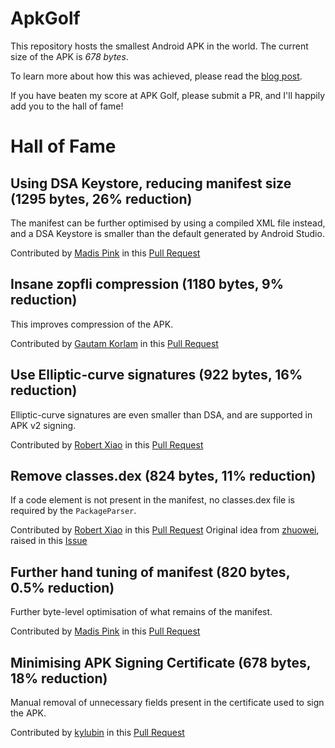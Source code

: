 # ApkGolf
This repository hosts the smallest Android APK in the world. The current size of the APK is *678 bytes*.

To learn more about how this was achieved, please read the [blog post](https://fractalwrench.co.uk/posts/playing-apk-golf-how-low-can-an-android-app-go/).

If you have beaten my score at APK Golf, please submit a PR, and I'll happily add you to the hall of fame!


# Hall of Fame

## Using DSA Keystore, reducing manifest size (1295 bytes, 26% reduction)
The manifest can be further optimised by using a compiled XML file instead, and a DSA Keystore is smaller than the default generated by Android Studio.

Contributed by [Madis Pink](https://github.com/madisp) in this [Pull Request](https://github.com/fractalwrench/ApkGolf/pull/3)

## Insane zopfli compression (1180 bytes, 9% reduction)
This improves compression of the APK.

Contributed by [Gautam Korlam](https://github.com/kageiit) in this [Pull Request](https://github.com/fractalwrench/ApkGolf/pull/5)

## Use Elliptic-curve signatures (922 bytes, 16% reduction)
Elliptic-curve signatures are even smaller than DSA, and are supported in APK v2 signing.

Contributed by [Robert Xiao](https://github.com/nneonneo) in this [Pull Request](https://github.com/fractalwrench/ApkGolf/pull/4)

## Remove classes.dex (824 bytes, 11% reduction)
If a code element is not present in the manifest, no classes.dex file is required by the `PackageParser`.

Contributed by [Robert Xiao](https://github.com/nneonneo) in this [Pull Request](https://github.com/fractalwrench/ApkGolf/pull/12)
Original idea from [zhuowei](https://github.com/zhuowei), raised in this [Issue](https://github.com/fractalwrench/ApkGolf/issues/8)

## Further hand tuning of manifest (820 bytes, 0.5% reduction)
Further byte-level optimisation of what remains of the manifest.

Contributed by [Madis Pink](https://github.com/madisp) in this [Pull Request](https://github.com/fractalwrench/ApkGolf/pull/6)

## Minimising APK Signing Certificate (678 bytes, 18% reduction)
Manual removal of unnecessary fields present in the certificate used to sign the APK.

Contributed by [kylubin](https://github.com/klyubin) in this [Pull Request](https://github.com/fractalwrench/ApkGolf/pull/15)

